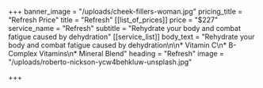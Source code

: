+++
banner_image = "/uploads/cheek-fillers-woman.jpg"
pricing_title = "Refresh Price"
title = "Refresh"
[[list_of_prices]]
price = "$227"
service_name = "Refresh"
subtitle = "Rehydrate your body and combat fatigue caused by dehydration"
[[service_list]]
body_text = "Rehydrate your body and combat fatigue caused by dehydration\n\n* Vitamin C\n* B-Complex Vitamins\n* Mineral Blend"
heading = "Refresh"
image = "/uploads/roberto-nickson-ycw4behkluw-unsplash.jpg"

+++
